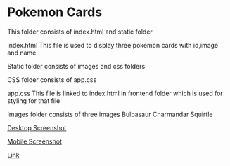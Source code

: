 # Pokemon Cards

This folder consists of index.html and static folder

index.html
    This file is used to display three pokemon cards with id,image and name

Static folder consists of images and css folders

CSS folder consists of app.css

app.css
    This file is linked to index.html in frontend folder which is used for styling for that file

Images folder consists of three images
    Bulbasaur
    Charmandar
    Squirtle

[Desktop Screenshot](static/images/desktopscreenshot.png)

[Mobile Screenshot](static/images/mobilescreenshot.png)

[Link](https://venkatpantham.github.io/edyst-s19-choose-a-pokemon/frontend/index.html)
